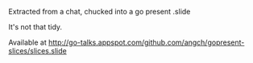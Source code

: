 Extracted from a chat, chucked into a go present .slide

It's not that tidy.

Available at http://go-talks.appspot.com/github.com/angch/gopresent-slices/slices.slide